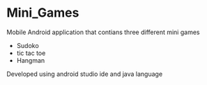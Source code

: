 # Mini_Games
Mobile Android application that contians three different mini games 
* Sudoko
* tic tac toe
* Hangman

Developed using android studio ide and java language 
